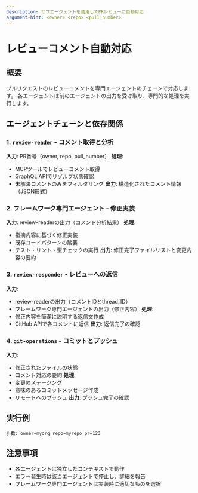 ```yaml
---
description: サブエージェントを使用してPRレビューに自動対応
argument-hint: <owner> <repo> <pull_number>
---
```


# レビューコメント自動対応

## 概要
プルリクエストのレビューコメントを専門エージェントのチェーンで対応します。
各エージェントは前のエージェントの出力を受け取り、専門的な処理を実行します。

## エージェントチェーンと依存関係

### 1. `review-reader` - コメント取得と分析
**入力**: PR番号（owner, repo, pull_number）
**処理**:
- MCPツールでレビューコメント取得
- GraphQL APIでリゾルブ状態確認
- 未解決コメントのみをフィルタリング
**出力**: 構造化されたコメント情報（JSON形式）

### 2. フレームワーク専門エージェント - 修正実装
**入力**: review-readerの出力（コメント分析結果）
**処理**:
- 指摘内容に基づく修正実装
- 既存コードパターンの踏襲
- テスト・リント・型チェックの実行
**出力**: 修正完了ファイルリストと変更内容の要約

### 3. `review-responder` - レビューへの返信
**入力**: 
- review-readerの出力（コメントIDとthread_ID）
- フレームワーク専門エージェントの出力（修正内容）
**処理**:
- 修正内容を簡潔に説明する返信文作成
- GitHub APIで各コメントに返信
**出力**: 返信完了の確認

### 4. `git-operations` - コミットとプッシュ
**入力**: 
- 修正されたファイルの状態
- コメント対応の要約
**処理**:
- 変更のステージング
- 意味のあるコミットメッセージ作成
- リモートへのプッシュ
**出力**: プッシュ完了の確認

## 実行例
```
引数: owner=myorg repo=myrepo pr=123
```

## 注意事項
- 各エージェントは独立したコンテキストで動作
- エラー発生時は該当エージェントで停止し、詳細を報告
- フレームワーク専門エージェントは実装時に適切なものを選択